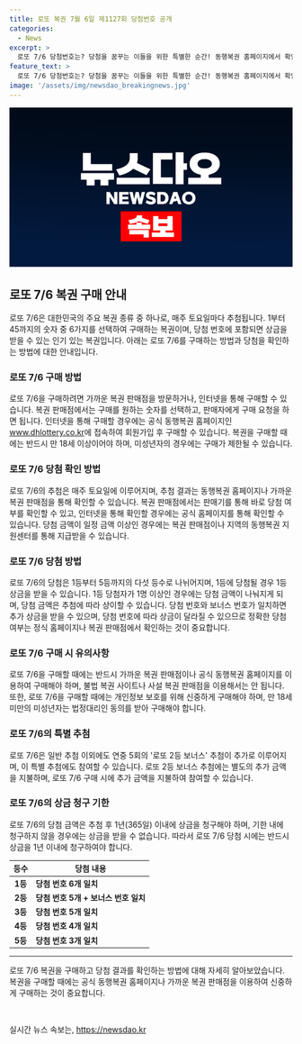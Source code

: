 ```yaml
---
title: 로또 복권 7월 6일 제1127회 당첨번호 공개
categories:
  - News
excerpt: >
  로또 7/6 당첨번호는? 당첨을 꿈꾸는 이들을 위한 특별한 순간! 동행복권 홈페이지에서 확인하세요. www.dhlottery.co.kr
feature_text: >
  로또 7/6 당첨번호는? 당첨을 꿈꾸는 이들을 위한 특별한 순간! 동행복권 홈페이지에서 확인하세요. www.dhlottery.co.kr
image: '/assets/img/newsdao_breakingnews.jpg'
---
```


<p><img src="/assets/img/newsdao_breakingnews.jpg" alt="ranknews 속보" /></p>

<h2 data-ke-size="size26">로또 7/6 복권 구매 안내</h2>

<p data-ke-size="size16">로또 7/6은 대한민국의 주요 복권 종류 중 하나로, 매주 토요일마다 추첨됩니다. 1부터 45까지의 숫자 중 6가지를 선택하여 구매하는 복권이며, 당첨 번호에 포함되면 상금을 받을 수 있는 인기 있는 복권입니다. 아래는 로또 7/6를 구매하는 방법과 당첨을 확인하는 방법에 대한 안내입니다.</p>

<h3><b>로또 7/6 구매 방법</b></h3>

<p data-ke-size="size16">로또 7/6을 구매하려면 가까운 복권 판매점을 방문하거나, 인터넷을 통해 구매할 수 있습니다. 복권 판매점에서는 구매를 원하는 숫자를 선택하고, 판매자에게 구매 요청을 하면 됩니다. 인터넷을 통해 구매할 경우에는 공식 동행복권 홈페이지인 <a href="https://www.dhlottery.co.kr">www.dhlottery.co.kr</a>에 접속하여 회원가입 후 구매할 수 있습니다. 복권을 구매할 때에는 반드시 만 18세 이상이어야 하며, 미성년자의 경우에는 구매가 제한될 수 있습니다.</p>

<h3><b>로또 7/6 당첨 확인 방법</b></h3>

<p data-ke-size="size16">로또 7/6의 추첨은 매주 토요일에 이루어지며, 추첨 결과는 동행복권 홈페이지나 가까운 복권 판매점을 통해 확인할 수 있습니다. 복권 판매점에서는 판매기를 통해 바로 당첨 여부를 확인할 수 있고, 인터넷을 통해 확인할 경우에는 공식 홈페이지를 통해 확인할 수 있습니다. 당첨 금액이 일정 금액 이상인 경우에는 복권 판매점이나 지역의 동행복권 지원센터를 통해 지급받을 수 있습니다.</p>

<h3><b>로또 7/6 당첨 방법</b></h3>

<p data-ke-size="size16">로또 7/6의 당첨은 1등부터 5등까지의 다섯 등수로 나뉘어지며, 1등에 당첨될 경우 1등 상금을 받을 수 있습니다. 1등 당첨자가 1명 이상인 경우에는 당첨 금액이 나눠지게 되며, 당첨 금액은 추첨에 따라 상이할 수 있습니다. 당첨 번호와 보너스 번호가 일치하면 추가 상금을 받을 수 있으며, 당첨 번호에 따라 상금이 달라질 수 있으므로 정확한 당첨 여부는 정식 홈페이지나 복권 판매점에서 확인하는 것이 중요합니다.</p>

<h3><b>로또 7/6 구매 시 유의사항</b></h3>

<p data-ke-size="size16">로또 7/6을 구매할 때에는 반드시 가까운 복권 판매점이나 공식 동행복권 홈페이지를 이용하여 구매해야 하며, 불법 복권 사이트나 사설 복권 판매점을 이용해서는 안 됩니다. 또한, 로또 7/6을 구매할 때에는 개인정보 보호를 위해 신중하게 구매해야 하며, 만 18세 미만의 미성년자는 법정대리인 동의를 받아 구매해야 합니다.</p>

<h3><b>로또 7/6의 특별 추첨</b></h3>

<p data-ke-size="size16">로또 7/6은 일반 추첨 이외에도 연중 5회의 '로또 2등 보너스' 추첨이 추가로 이루어지며, 이 특별 추첨에도 참여할 수 있습니다. 로또 2등 보너스 추첨에는 별도의 추가 금액을 지불하며, 로또 7/6 구매 시에 추가 금액을 지불하여 참여할 수 있습니다.</p>

<h3><b>로또 7/6의 상금 청구 기한</b></h3>

<p data-ke-size="size16">로또 7/6의 당첨 금액은 추첨 후 1년(365일) 이내에 상금을 청구해야 하며, 기한 내에 청구하지 않을 경우에는 상금을 받을 수 없습니다. 따라서 로또 7/6 당첨 시에는 반드시 상금을 1년 이내에 청구하여야 합니다.</p>

<table>
    <thead>
        <tr>
            <th>등수</th>
            <th>당첨 내용</th>
        </tr>
    </thead>
    <tbody>
        <tr>
            <td style="text-align: center; height: 17px;"><b>1등</b></td>
            <td><b>당첨 번호 6개 일치</b></td>
        </tr>
        <tr>
            <td style="text-align: center; height: 17px;"><b>2등</b></td>
            <td><b>당첨 번호 5개 + 보너스 번호 일치</b></td>
        </tr>
        <tr>
            <td style="text-align: center; height: 17px;"><b>3등</b></td>
            <td><b>당첨 번호 5개 일치</b></td>
        </tr>
        <tr>
            <td style="text-align: center; height: 17px;"><b>4등</b></td>
            <td><b>당첨 번호 4개 일치</b></td>
        </tr>
        <tr>
            <td style="text-align: center; height: 17px;"><b>5등</b></td>
            <td><b>당첨 번호 3개 일치</b></td>
        </tr>
    </tbody>
</table>

<hr>

<p data-ke-size="size16">로또 7/6 복권을 구매하고 당첨 결과를 확인하는 방법에 대해 자세히 알아보았습니다. 복권을 구매할 때에는 공식 동행복권 홈페이지나 가까운 복권 판매점을 이용하여 신중하게 구매하는 것이 중요합니다.</p>

<p data-ke-size="size16">&nbsp;</p>
실시간 뉴스 속보는, <a href="https://newsdao.kr" rel="dofollow">https://newsdao.kr</a>


